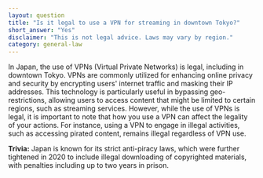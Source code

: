 ```yaml
---
layout: question
title: "Is it legal to use a VPN for streaming in downtown Tokyo?"
short_answer: "Yes"
disclaimer: "This is not legal advice. Laws may vary by region."
category: general-law
---
```

In Japan, the use of VPNs (Virtual Private Networks) is legal, including in downtown Tokyo. VPNs are commonly utilized for enhancing online privacy and security by encrypting users' internet traffic and masking their IP addresses. This technology is particularly useful in bypassing geo-restrictions, allowing users to access content that might be limited to certain regions, such as streaming services. However, while the use of VPNs is legal, it is important to note that how you use a VPN can affect the legality of your actions. For instance, using a VPN to engage in illegal activities, such as accessing pirated content, remains illegal regardless of VPN use.

**Trivia:** Japan is known for its strict anti-piracy laws, which were further tightened in 2020 to include illegal downloading of copyrighted materials, with penalties including up to two years in prison.
